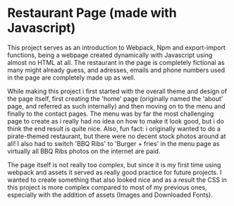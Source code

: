 # Restaurant Page (made with Javascript)

This project serves as an introduction to Webpack, Npm and export-import functions, being a webpage created dynamically with Javascript using almost no HTML at all. The restaurant in the page is completely fictional as many might already guess, and adresses, emails and phone numbers used in the page are completely made up as well.

While making this project i first started with the overall theme and design of the page itself, first creating the 'home' page (originally named the 'about' page, and referred as such internally) and then moving on to the menu and finally to the contact pages. The menu was by far the most challenging page to create as i really had no idea on how to make it look good, but i do think the end result is quite nice. Also, fun fact: i originally wanted to do a pirate-themed restaurant, but there were no decent stock photos around at all! I also had to switch 'BBQ Ribs' to 'Burger + fries' in the menu page as virtually all BBQ Ribs photos on the internet are paid.

 The page itself is not really too complex, but since it is my first time using webpack and assets it served as really good practice for future projects. I wanted to create something that also looked nice and as a result the CSS in this project is more complex compared to most of my previous ones, especially with the addition of assets (Images and Downloaded Fonts).